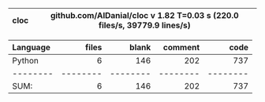cloc|github.com/AlDanial/cloc v 1.82  T=0.03 s (220.0 files/s, 39779.9 lines/s)
--- | ---

Language|files|blank|comment|code
:-------|-------:|-------:|-------:|-------:
Python|6|146|202|737
--------|--------|--------|--------|--------
SUM:|6|146|202|737
